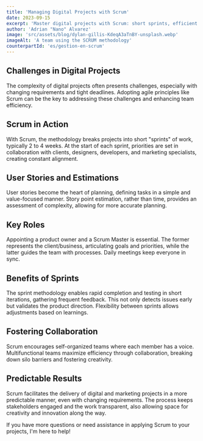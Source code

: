 ```yaml
---
title: 'Managing Digital Projects with Scrum'
date: 2023-09-15
excerpt: 'Master digital projects with Scrum: short sprints, efficient collaboration, and predictable results. Discover how to empower your team.'
author: 'Adrian "Nano" Alvarez'
image: 'src/assets/blog/dylan-gillis-KdeqA3aTnBY-unsplash.webp'
imageAlt: 'A team using the SCRUM methodology'
counterpartId: 'es/gestion-en-scrum'
---
```


## Challenges in Digital Projects

The complexity of digital projects often presents challenges, especially with changing requirements and tight deadlines. Adopting agile principles like Scrum can be the key to addressing these challenges and enhancing team efficiency.

## Scrum in Action

With Scrum, the methodology breaks projects into short "sprints" of work, typically 2 to 4 weeks. At the start of each sprint, priorities are set in collaboration with clients, designers, developers, and marketing specialists, creating constant alignment.

## User Stories and Estimations

User stories become the heart of planning, defining tasks in a simple and value-focused manner. Story point estimation, rather than time, provides an assessment of complexity, allowing for more accurate planning.

## Key Roles

Appointing a product owner and a Scrum Master is essential. The former represents the client/business, articulating goals and priorities, while the latter guides the team with processes. Daily meetings keep everyone in sync.

## Benefits of Sprints

The sprint methodology enables rapid completion and testing in short iterations, gathering frequent feedback. This not only detects issues early but validates the product direction. Flexibility between sprints allows adjustments based on learnings.

## Fostering Collaboration

Scrum encourages self-organized teams where each member has a voice. Multifunctional teams maximize efficiency through collaboration, breaking down silo barriers and fostering creativity.

## Predictable Results

Scrum facilitates the delivery of digital and marketing projects in a more predictable manner, even with changing requirements. The process keeps stakeholders engaged and the work transparent, also allowing space for creativity and innovation along the way.

If you have more questions or need assistance in applying Scrum to your projects, I'm here to help!
